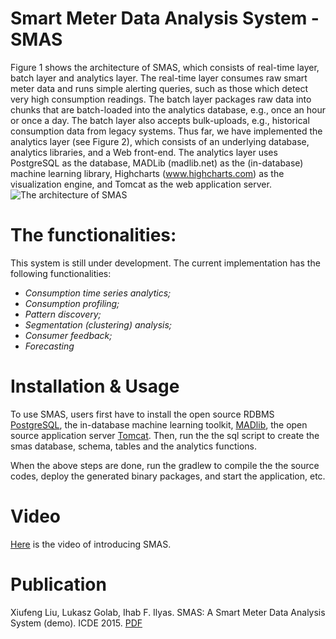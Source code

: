 Smart Meter Data Analysis System - SMAS
======================

Figure 1 shows the architecture of SMAS, which consists of real-time layer, batch layer and analytics layer. The real-time layer consumes raw smart meter data and runs simple alerting queries, such as those which detect very high consumption readings.  The batch layer packages raw data into chunks that are batch-loaded into the analytics database, e.g., once an hour or once a day.  The batch layer also accepts bulk-uploads, e.g., historical consumption data from legacy systems.  Thus far, we have implemented the analytics layer (see Figure 2), which consists of an underlying database, analytics libraries, and a Web front-end. The analytics layer uses PostgreSQL as the database,  MADLib (madlib.net) as the (in-database) machine learning library,  Highcharts (www.highcharts.com) as the visualization engine, and Tomcat as the web application server. 
![The architecture of SMAS](https://raw.githubusercontent.com/xiufengliu/SMAS/master/src/main/webapp/img/meter3.png)

The functionalities:
============================
This system is still under development. The current implementation has the following functionalities:

* *Consumption time series analytics;*
* *Consumption profiling;*
* *Pattern discovery;*
* *Segmentation (clustering) analysis;*
* *Consumer feedback;*
* *Forecasting*



Installation & Usage
===========================
To use SMAS, users first have to install the open source RDBMS [PostgreSQL](http://www.postgresql.org/), the in-database machine learning toolkit, [MADlib](www.madlib.net), the open source application server [Tomcat](http://tomcat.apache.org/). Then, run the the sql script to create the smas database, schema, tables and the analytics functions.

When the above steps are done, run the gradlew to compile the the source codes, deploy the generated binary packages, and start the application, etc.


Video
======================
[Here](https://www.youtube.com/watch?v=5717mOJSwfI&list=UU9F0rInEDHm1RiFD_R_TGMQ) is the video of introducing SMAS.

Publication
========================
Xiufeng Liu, Lukasz Golab, Ihab F. Ilyas. SMAS: A Smart Meter Data Analysis System (demo). ICDE 2015. [PDF](https://db.tt/0SWiDFC6)
